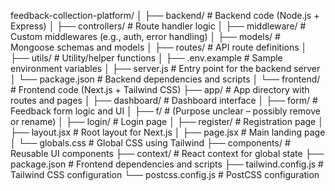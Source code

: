 feedback-collection-platform/
│
├── backend/                      # Backend code (Node.js + Express)
│   ├── controllers/             # Route handler logic
│   ├── middleware/              # Custom middlewares (e.g., auth, error handling)
│   ├── models/                  # Mongoose schemas and models
│   ├── routes/                  # API route definitions
│   ├── utils/                   # Utility/helper functions
│   ├── .env.example             # Sample environment variables
│   ├── server.js                # Entry point for the backend server
│   └── package.json             # Backend dependencies and scripts
│
└── frontend/                    # Frontend code (Next.js + Tailwind CSS)
    ├── app/                     # App directory with routes and pages
    │   ├── dashboard/           # Dashboard interface
    │   ├── form/                # Feedback form logic and UI
    │   ├── f/                   # (Purpose unclear – possibly remove or rename)
    │   ├── login/               # Login page
    │   ├── register/            # Registration page
    │   ├── layout.jsx           # Root layout for Next.js
    │   ├── page.jsx             # Main landing page
    │   └── globals.css          # Global CSS using Tailwind
    ├── components/              # Reusable UI components
    ├── context/                 # React context for global state
    ├── package.json             # Frontend dependencies and scripts
    ├── tailwind.config.js       # Tailwind CSS configuration
    └── postcss.config.js        # PostCSS configuration
